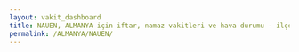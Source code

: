 ```yaml
---
layout: vakit_dashboard
title: NAUEN, ALMANYA için iftar, namaz vakitleri ve hava durumu - ilçe/eyalet seç
permalink: /ALMANYA/NAUEN/
---
```


<script type="text/javascript">
  var GLOBAL_COUNTRY = 'ALMANYA';
  var GLOBAL_CITY = 'NAUEN';
  var GLOBAL_STATE = '';
  var lat = 72;
  var lon = 21;
</script>
